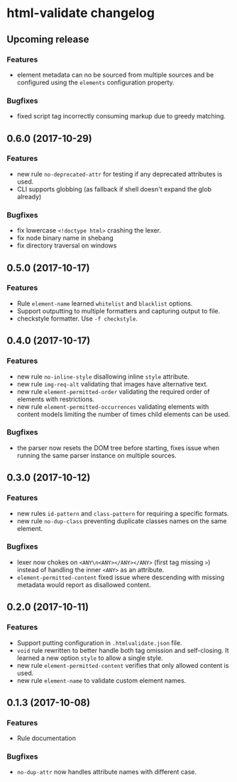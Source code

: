 # html-validate changelog

## Upcoming release

### Features

- element metadata can no be sourced from multiple sources and be configured
  using the `elements` configuration property.

### Bugfixes

- fixed script tag incorrectly consuming markup due to greedy matching.

## 0.6.0 (2017-10-29)

### Features

- new rule `no-deprecated-attr` for testing if any deprecated attributes is
  used.
- CLI supports globbing (as fallback if shell doesn't expand the glob already)

### Bugfixes

- fix lowercase `<!doctype html>` crashing the lexer.
- fix node binary name in shebang
- fix directory traversal on windows

## 0.5.0 (2017-10-17)

### Features

- Rule `element-name` learned `whitelist` and `blacklist` options.
- Support outputting to multiple formatters and capturing output to file.
- checkstyle formatter. Use `-f checkstyle`.

## 0.4.0 (2017-10-17)

### Features

- new rule `no-inline-style` disallowing inline `style` attribute.
- new rule `img-req-alt` validating that images have alternative text.
- new rule `element-permitted-order` validating the required order of elements
  with restrictions.
- new rule `element-permitted-occurrences` validating elements with content
  models limiting the number of times child elements can be used.

### Bugfixes

- the parser now resets the DOM tree before starting, fixes issue when running
  the same parser instance on multiple sources.

## 0.3.0 (2017-10-12)

### Features

- new rules `id-pattern` and `class-pattern` for requiring a specific formats.
- new rule `no-dup-class` preventing duplicate classes names on the same
  element.

### Bugfixes

- lexer now chokes on `<ANY\n<ANY></ANY></ANY>` (first tag missing `>`) instead
  of handling the inner `<ANY>` as an attribute.
- `element-permitted-content` fixed issue where descending with missing metadata
  would report as disallowed content.

## 0.2.0 (2017-10-11)

### Features

- Support putting configuration in `.htmlvalidate.json` file.
- `void` rule rewritten to better handle both tag omission and self-closing. It
  learned a new option `style` to allow a single style.
- new rule `element-permitted-content` verifies that only allowed content is
  used.
- new rule `element-name` to validate custom element names.

## 0.1.3 (2017-10-08)

### Features

- Rule documentation

### Bugfixes

- `no-dup-attr` now handles attribute names with different case.
